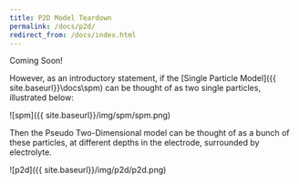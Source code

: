 ```yaml
---
title: P2D Model Teardown
permalink: /docs/p2d/
redirect_from: /docs/index.html
---
```


Coming Soon!

However, as an introductory statement, if the [Single Particle Model]({{ site.baseurl}}\docs\spm) can be thought of as two single particles, illustrated below:

![spm]({{ site.baseurl}}/img/spm/spm.png)

Then the Pseudo Two-Dimensional model can be thought of as a bunch of these particles, at different depths in the electrode, surrounded by electrolyte.  

![p2d]({{ site.baseurl}}/img/p2d/p2d.png)


<!-- Spotholder for an eventual walkthrough of the P2D model that I'll be doing, hopefully with annotated latex like this: $$y = x^2 \hbox{ when $x > 2$}$$

$$v_{rxn} = v_{mt}=\frac{i}{nFA}$$

# it's still not working

what if I put more markdown later in the sheet?

$$q = EC_d(1-e^{(-t/(R_sC_d))})$$

And then put another question later? -->
